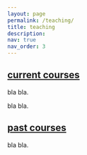 ```yaml
---
layout: page
permalink: /teaching/
title: teaching
description:
nav: true
nav_order: 3
---
```


<div class="projects">
  <a id="current-courses" href=".#current-courses">
    <h2 class="category">current courses</h2>
  </a>
</div>

<p>bla bla.</p>

<p>bla bla.</p>

<div class="projects">
  <a id="past-courses" href=".#past-courses">
    <h2 class="category">past courses</h2>
  </a>
</div>

<p> bla bla.</p>

